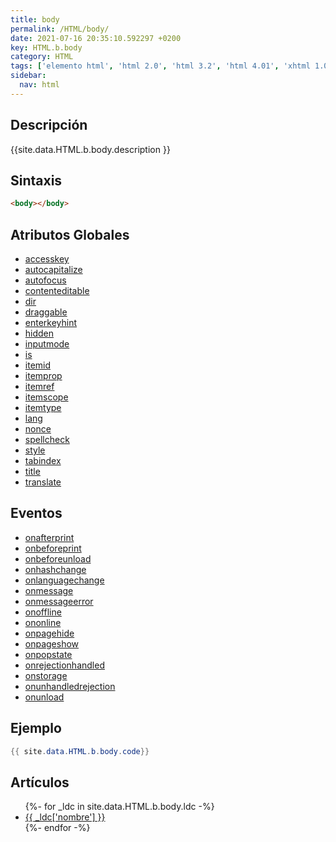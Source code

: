 ```yaml
---
title: body
permalink: /HTML/body/
date: 2021-07-16 20:35:10.592297 +0200
key: HTML.b.body
category: HTML
tags: ['elemento html', 'html 2.0', 'html 3.2', 'html 4.01', 'xhtml 1.0', 'xhtml 1.1', 'html 5', 'html 5.1', 'html 5.2']
sidebar: 
  nav: html
---
```


## Descripción
{{site.data.HTML.b.body.description }}

## Sintaxis
~~~html
<body></body>
~~~

## Atributos Globales
* [accesskey](/HTML/accesskey/)
* [autocapitalize](/HTML/autocapitalize/)
* [autofocus](/HTML/autofocus/)
* [contenteditable](/HTML/contenteditable/)
* [dir](/HTML/dir/)
* [draggable](/HTML/draggable/)
* [enterkeyhint](/HTML/enterkeyhint/)
* [hidden](/HTML/hidden/)
* [inputmode](/HTML/inputmode/)
* [is](/HTML/is/)
* [itemid](/HTML/itemid/)
* [itemprop](/HTML/itemprop/)
* [itemref](/HTML/itemref/)
* [itemscope](/HTML/itemscope/)
* [itemtype](/HTML/itemtype/)
* [lang](/HTML/lang/)
* [nonce](/HTML/nonce/)
* [spellcheck](/HTML/spellcheck/)
* [style](/HTML/style/)
* [tabindex](/HTML/tabindex/)
* [title](/HTML/title/)
* [translate](/HTML/translate/)

## Eventos
* [onafterprint](/HTML/body/onafterprint/)
* [onbeforeprint](/HTML/body/onbeforeprint/)
* [onbeforeunload](/HTML/body/onbeforeunload/)
* [onhashchange](/HTML/body/onhashchange/)
* [onlanguagechange](/HTML/body/onlanguagechange/)
* [onmessage](/HTML/body/onmessage/)
* [onmessageerror](/HTML/body/onmessageerror/)
* [onoffline](/HTML/body/onoffline/)
* [ononline](/HTML/body/ononline/)
* [onpagehide](/HTML/body/onpagehide/)
* [onpageshow](/HTML/body/onpageshow/)
* [onpopstate](/HTML/body/onpopstate/)
* [onrejectionhandled](/HTML/body/onrejectionhandled/)
* [onstorage](/HTML/body/onstorage/)
* [onunhandledrejection](/HTML/body/onunhandledrejection/)
* [onunload](/HTML/body/onunload/)

## Ejemplo
~~~java
{{ site.data.HTML.b.body.code}}
~~~

## Artículos
<ul>
{%- for _ldc in site.data.HTML.b.body.ldc -%}
   <li>
       <a href="{{_ldc['url'] }}">{{ _ldc['nombre'] }}</a>
   </li>
{%- endfor -%}
</ul>
